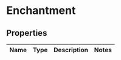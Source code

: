 
# Enchantment

## Properties
Name | Type | Description | Notes
------------ | ------------- | ------------- | -------------



